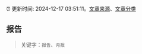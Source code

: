 :alarm_clock: 更新时间: 2024-12-17 03:51:11。[文章来源](/README.md)、[文章分类](/TAGS.md)

## 报告


> 关键字：`报告`、`月报`



